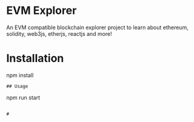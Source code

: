 # EVM Explorer

An EVM compatible blockchain explorer project to learn about ethereum, solidity, web3js, etherjs, reactjs and more!

# Installation


npm install

```
## Usage
```
npm run start
```

#
